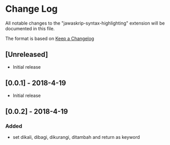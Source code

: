 # Change Log
All notable changes to the "jawaskrip-syntax-highlighting" extension will be documented in this file.

The format is based on [Keep a Changelog](http://keepachangelog.com/en/1.0.0/)

## [Unreleased]
- Initial release

## [0.0.1] - 2018-4-19
- Initial release

## [0.0.2] - 2018-4-19
### Added
- set dikali, dibagi, dikurangi, ditambah and return as keyword
